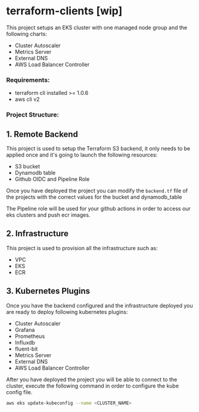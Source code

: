 # terraform-clients [wip]

This project setups an EKS cluster with one managed node group and the following charts:
- Cluster Autoscaler
- Metrics Server
- External DNS
- AWS Load Balancer Controller

### Requirements:
- terraform cli installed >= 1.0.6
- aws cli v2

### Project Structure:

## 1. Remote Backend

This project is used to setup the Terraform S3 backend, it only needs to be applied once and it's going to launch the following resources:

- S3 bucket 
- Dynamodb table
- Github OIDC and Pipeline Role

Once you have deployed the project you can modify the `backend.tf` file of the projects with the correct values for the bucket and dynamodb_table

The Pipeline role will be used for your github actions in order to access our eks clusters and push ecr images.

## 2. Infrastructure

This project is used to provision all the infrastructure such as:

- VPC
- EKS
- ECR

## 3. Kubernetes Plugins

Once you have the backend configured and the infrastructure deployed you are ready to deploy following kubernetes plugins:

- Cluster Autoscaler
- Grafana
- Prometheus
- Influxdb
- fluent-bit
- Metrics Server
- External DNS
- AWS Load Balancer Controller

After you have deployed the project you will be able to connect to the cluster, execute the following command in order to configure the kube config file.

```bash
aws eks update-kubeconfig --name <CLUSTER_NAME>
```